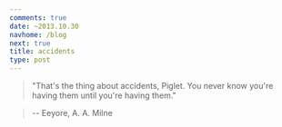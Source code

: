 ```yaml
---
comments: true
date: ~2013.10.30
navhome: /blog
next: true
title: accidents
type: post
---
```


> "That's the thing about accidents, Piglet.  You never know you're having
> them until you're having them."

> -- Eeyore, A. A. Milne
